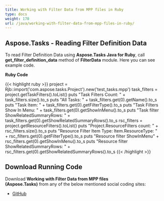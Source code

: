 ```yaml
---
title: Working with Filter Data from MPP files in Ruby
type: docs
weight: 170
url: /java/working-with-filter-data-from-mpp-files-in-ruby/
---
```


## **Aspose.Tasks - Reading Filter Definition Data**
To read Filter Definition Data using **Aspose.Tasks Java for Ruby**, call **get_filter_definition_data** method of **FilterData** module. Here you can see example code.

**Ruby Code**

{{< highlight ruby >}}
project = Rjb::import('com.aspose.tasks.Project').new('test_tasks.mpp')
task_filters = project.getTaskFilters().toList()
puts "Task Filters Count: " + task_filters.size().to_s
puts "All Tasks: " + task_filters.get(0).getName().to_s
puts "Task Item: " + task_filters.get(0).getFilterType().to_s
puts "Task Filters Show In Menu: " + task_filters.get(0).getShowInMenu().to_s
puts "Task filter ShowRelatedSummaryRows: "  + task_filters.get(0).getShowRelatedSummaryRows().to_s
rsc_filters = project.getResourceFilters().toList()
puts "Project.ResourceFilters count: " +  rsc_filters.size().to_s
puts "Resource Filter Item Type: Item.ResourceType: "  + rsc_filters.get(0).getFilterType().to_s
puts "Resource filter ShowInMenu"  + rsc_filters.get(0).getShowInMenu().to_s
puts "Resource filter ShowRelatedSummaryRows: " + rsc_filters.get(0).getShowRelatedSummaryRows().to_s
{{< /highlight >}}

## **Download Running Code**
Download **Working with Filter Data from MPP files (Aspose.Tasks)** from any of the below mentioned social coding sites:

- [GitHub](https://github.com/aspose-tasks/Aspose.Tasks-for-Java/blob/master/Plugins/Aspose_Tasks_Java_for_Ruby/lib/asposetasksjava/Projects/filterdata.rb)
